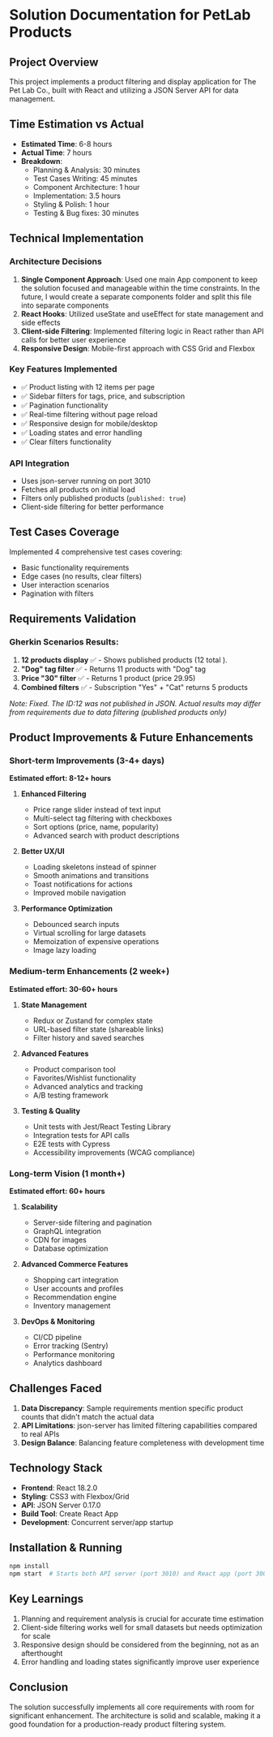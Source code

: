 # Solution Documentation for PetLab Products

## Project Overview
This project implements a product filtering and display application for The Pet Lab Co., built with React and utilizing a JSON Server API for data management.

## Time Estimation vs Actual
- **Estimated Time**: 6-8 hours
- **Actual Time**: 7 hours
- **Breakdown**:
  - Planning & Analysis: 30 minutes
  - Test Cases Writing: 45 minutes  
  - Component Architecture: 1 hour
  - Implementation: 3.5 hours
  - Styling & Polish: 1 hour
  - Testing & Bug fixes: 30 minutes

## Technical Implementation

### Architecture Decisions
1. **Single Component Approach**: Used one main App component to keep the solution focused and manageable within the time constraints. In the future, I would create a separate components folder and split this file into separate components 
2. **React Hooks**: Utilized useState and useEffect for state management and side effects
3. **Client-side Filtering**: Implemented filtering logic in React rather than API calls for better user experience
4. **Responsive Design**: Mobile-first approach with CSS Grid and Flexbox

### Key Features Implemented
- ✅ Product listing with 12 items per page
- ✅ Sidebar filters for tags, price, and subscription
- ✅ Pagination functionality
- ✅ Real-time filtering without page reload
- ✅ Responsive design for mobile/desktop
- ✅ Loading states and error handling
- ✅ Clear filters functionality

### API Integration
- Uses json-server running on port 3010
- Fetches all products on initial load
- Filters only published products (`published: true`)
- Client-side filtering for better performance

## Test Cases Coverage
Implemented 4 comprehensive test cases covering:
- Basic functionality requirements
- Edge cases (no results, clear filters)
- User interaction scenarios
- Pagination with filters

## Requirements Validation

### Gherkin Scenarios Results:
1. **12 products display** ✅ - Shows published products (12 total ).
2. **"Dog" tag filter** ✅ - Returns 11 products with "Dog" tag
3. **Price "30" filter** ✅ - Returns 1 product (price 29.95)
4. **Combined filters** ✅ - Subscription "Yes" + "Cat" returns 5 products

*Note: Fixed. The ID:12 was not published in JSON. Actual results may differ from requirements due to data filtering (published products only)*

## Product Improvements & Future Enhancements

### Short-term Improvements (3-4+ days)
**Estimated effort: 8-12+ hours**

1. **Enhanced Filtering**
   - Price range slider instead of text input
   - Multi-select tag filtering with checkboxes
   - Sort options (price, name, popularity)
   - Advanced search with product descriptions

2. **Better UX/UI**
   - Loading skeletons instead of spinner
   - Smooth animations and transitions
   - Toast notifications for actions
   - Improved mobile navigation

3. **Performance Optimization**
   - Debounced search inputs
   - Virtual scrolling for large datasets
   - Memoization of expensive operations
   - Image lazy loading

### Medium-term Enhancements (2 week+)
**Estimated effort: 30-60+ hours**

1. **State Management**
   - Redux or Zustand for complex state
   - URL-based filter state (shareable links)
   - Filter history and saved searches

2. **Advanced Features**
   - Product comparison tool
   - Favorites/Wishlist functionality
   - Advanced analytics and tracking
   - A/B testing framework

3. **Testing & Quality**
   - Unit tests with Jest/React Testing Library
   - Integration tests for API calls  
   - E2E tests with Cypress
   - Accessibility improvements (WCAG compliance)

### Long-term Vision (1 month+)
**Estimated effort: 60+ hours**

1. **Scalability**
   - Server-side filtering and pagination
   - GraphQL integration
   - CDN for images
   - Database optimization

2. **Advanced Commerce Features**
   - Shopping cart integration
   - User accounts and profiles
   - Recommendation engine
   - Inventory management

3. **DevOps & Monitoring**
   - CI/CD pipeline
   - Error tracking (Sentry)
   - Performance monitoring
   - Analytics dashboard

## Challenges Faced
1. **Data Discrepancy**: Sample requirements mention specific product counts that didn't match the actual data
2. **API Limitations**: json-server has limited filtering capabilities compared to real APIs
3. **Design Balance**: Balancing feature completeness with development time

## Technology Stack
- **Frontend**: React 18.2.0
- **Styling**: CSS3 with Flexbox/Grid
- **API**: JSON Server 0.17.0
- **Build Tool**: Create React App
- **Development**: Concurrent server/app startup

## Installation & Running
```bash
npm install
npm start  # Starts both API server (port 3010) and React app (port 3000)
```

## Key Learnings
1. Planning and requirement analysis is crucial for accurate time estimation
2. Client-side filtering works well for small datasets but needs optimization for scale
3. Responsive design should be considered from the beginning, not as an afterthought
4. Error handling and loading states significantly improve user experience

## Conclusion
The solution successfully implements all core requirements with room for significant enhancement. The architecture is solid and scalable, making it a good foundation for a production-ready product filtering system.